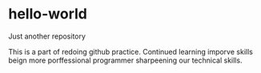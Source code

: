 # hello-world
Just another repository

This is a part of redoing github practice.
Continued learning
imporve skills
beign more porffessional programmer
sharpeening our technical skills.
